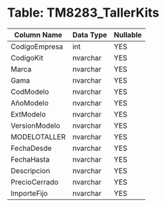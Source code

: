# Table: TM8283_TallerKits

| Column Name | Data Type | Nullable |
|-------------|-----------|----------|
| CodigoEmpresa | int | YES |
| CodigoKit | nvarchar | YES |
| Marca | nvarchar | YES |
| Gama | nvarchar | YES |
| CodModelo | nvarchar | YES |
| AñoModelo | nvarchar | YES |
| ExtModelo | nvarchar | YES |
| VersionModelo | nvarchar | YES |
| MODELOTALLER | nvarchar | YES |
| FechaDesde | nvarchar | YES |
| FechaHasta | nvarchar | YES |
| Descripcion | nvarchar | YES |
| PrecioCerrado | nvarchar | YES |
| ImporteFijo | nvarchar | YES |
